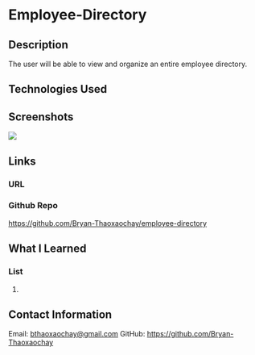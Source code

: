 # Employee-Directory

## Description

The user will be able to view and organize an entire employee directory.

## Technologies Used



## Screenshots

![](images/)

## Links

### URL



### Github Repo

https://github.com/Bryan-Thaoxaochay/employee-directory

## What I Learned

### List

1. 

## Contact Information

Email: bthaoxaochay@gmail.com
GitHub: https://github.com/Bryan-Thaoxaochay 